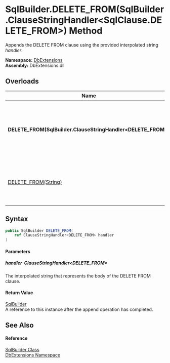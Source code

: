 SqlBuilder.DELETE_FROM(SqlBuilder.ClauseStringHandler&lt;SqlClause.DELETE_FROM>) Method
=======================================================================================
Appends the DELETE FROM clause using the provided interpolated string *handler*.
  
**Namespace:** [DbExtensions][1]  
**Assembly:** DbExtensions.dll

Overloads
---------

| Name                                                            | Description                                                                      |
| --------------------------------------------------------------- | -------------------------------------------------------------------------------- |
| **DELETE_FROM(SqlBuilder.ClauseStringHandler&lt;DELETE_FROM>)** | Appends the DELETE FROM clause using the provided interpolated string *handler*. |
| [DELETE_FROM(String)][2]                                        | Appends the DELETE FROM clause using the provided *text*.                        |


Syntax
------

```csharp
public SqlBuilder DELETE_FROM(
	ref ClauseStringHandler<DELETE_FROM> handler
)
```

#### Parameters

##### *handler*  ClauseStringHandler&lt;DELETE_FROM>
The interpolated string that represents the body of the DELETE FROM clause.

#### Return Value
[SqlBuilder][3]  
A reference to this instance after the append operation has completed.

See Also
--------

#### Reference
[SqlBuilder Class][3]  
[DbExtensions Namespace][1]  

[1]: ../README.md
[2]: DELETE_FROM_1.md
[3]: README.md